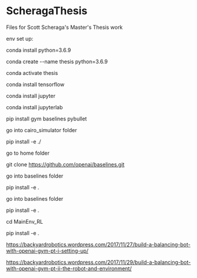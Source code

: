 # ScheragaThesis

Files for Scott Scheraga's Master's Thesis work

env set up:

conda install python=3.6.9

conda create --name thesis python=3.6.9

conda activate thesis

conda install tensorflow

conda install jupyter

conda install jupyterlab

pip install gym baselines pybullet


go into cairo_simulator folder

pip install -e ./

go to home folder

git clone https://github.com/openai/baselines.git


go into baselines folder

pip install -e .

go into baselines folder

pip install -e .

cd MainEnv_RL

pip install -e .

https://backyardrobotics.wordpress.com/2017/11/27/build-a-balancing-bot-with-openai-gym-pt-i-setting-up/

https://backyardrobotics.wordpress.com/2017/11/29/build-a-balancing-bot-with-openai-gym-pt-ii-the-robot-and-environment/
